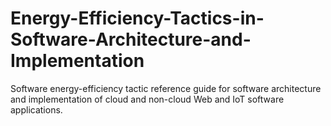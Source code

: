 # Energy-Efficiency-Tactics-in-Software-Architecture-and-Implementation
Software energy-efficiency tactic reference guide for software architecture and implementation of cloud and non-cloud Web and IoT software applications.

